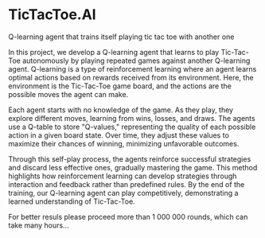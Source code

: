 # TicTacToe.AI
Q-learning agent that trains itself playing tic tac toe with another one

In this project, we develop a Q-learning agent that learns to play Tic-Tac-Toe autonomously by playing repeated games against another Q-learning agent. Q-learning is a type of reinforcement learning where an agent learns optimal actions based on rewards received from its environment. Here, the environment is the Tic-Tac-Toe game board, and the actions are the possible moves the agent can make.

Each agent starts with no knowledge of the game. As they play, they explore different moves, learning from wins, losses, and draws. The agents use a Q-table to store "Q-values," representing the quality of each possible action in a given board state. Over time, they adjust these values to maximize their chances of winning, minimizing unfavorable outcomes.

Through this self-play process, the agents reinforce successful strategies and discard less effective ones, gradually mastering the game. This method highlights how reinforcement learning can develop strategies through interaction and feedback rather than predefined rules. By the end of the training, our Q-learning agent can play competitively, demonstrating a learned understanding of Tic-Tac-Toe.

For better resuls please proceed more than 1 000 000 rounds, which can take many hours...
